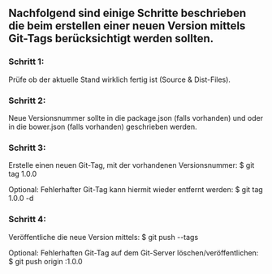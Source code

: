 ## Nachfolgend sind einige Schritte beschrieben die beim erstellen einer neuen Version mittels Git-Tags berücksichtigt werden sollten.


### Schritt 1:

Prüfe ob der aktuelle Stand wirklich fertig ist (Source & Dist-Files).


### Schritt 2:

Neue Versionsnummer sollte in die package.json (falls vorhanden) und oder in die  bower.json (falls vorhanden) geschrieben werden.


### Schritt 3:

Erstelle einen neuen Git-Tag, mit der vorhandenen Versionsnummer: $ git tag 1.0.0

Optional: Fehlerhafter Git-Tag kann hiermit wieder entfernt werden: $ git tag 1.0.0 -d


### Schritt 4:

Veröffentliche die neue Version mittels: $ git push --tags

Optional: Fehlerhaften Git-Tag auf dem Git-Server löschen/veröffentlichen: $ git push origin :1.0.0

